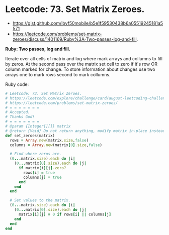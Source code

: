 # Leetcode: 73. Set Matrix Zeroes.

- https://gist.github.com/lbvf50mobile/b5e1f59530438b6a05519245181a5571
- https://leetcode.com/problems/set-matrix-zeroes/discuss/1401169/Ruby%3A-Two-passes-log-and-fill.

**Ruby: Two passes, log and fill.**

Iterate over all cells of matrix and log where mark arrays and collumns to fill by zeros. At the second pass over the matrix set cell to zero if it's row OR column marked for change. To store information about changes use two arrays one to mark rows second to mark collumns.

Ruby code:
```Ruby
# Leetcode: 73. Set Matrix Zeroes.
# https://leetcode.com/explore/challenge/card/august-leetcoding-challenge-2021/614/week-2-august-8th-august-14th/3888/
# https://leetcode.com/problems/set-matrix-zeroes/
# = = = = = = =
# Accepted.
# Thanks God!
# = = = = = = =
# @param {Integer[][]} matrix
# @return {Void} Do not return anything, modify matrix in-place instead.
def set_zeroes(matrix)
  rows = Array.new(matrix.size,false)
  columns = Array.new(matrix[0].size,false)

  # Find where zeros are.
  (0...matrix.size).each do |i|
    (0...matrix[0].size).each do |j|
      if matrix[i][j].zero?
        rows[i] = true
        columns[j] = true
      end
    end
  end

  # Set values to the matrix.
  (0...matrix.size).each do |i|
    (0...matrix[0].size).each do |j|
      matrix[i][j] = 0 if rows[i] || columns[j]
    end
  end
end
```
